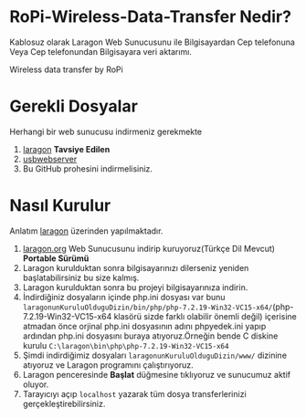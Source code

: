 # RoPi-Wireless-Data-Transfer Nedir?
Kablosuz olarak Laragon Web Sunucusunu ile Bilgisayardan Cep telefonuna Veya Cep telefonundan Bilgisayara veri aktarımı.

Wireless data transfer by RoPi

# Gerekli Dosyalar
Herhangi bir web sunucusu indirmeniz gerekmekte
1. [laragon](https://laragon.org/) **Tavsiye Edilen**
2. [usbwebserver](https://www.usbwebserver.net/)
3. Bu GitHub prohesini indirmelisiniz.

# Nasıl Kurulur
Anlatım [laragon](https://laragon.org/)  üzerinden yapılmaktadır.
1. [laragon.org](https://laragon.org/) Web Sunucusunu indirip kuruyoruz(Türkçe Dil Mevcut) **Portable Sürümü**
2. Laragon kurulduktan sonra bilgisayarınızı dilerseniz yeniden başlatabilirsiniz bu size kalmış.
3. Laragon kurulduktan sonra bu projeyi bilgisayarınıza indirin.
4. İndirdiğiniz dosyaların içinde php.ini dosyası var bunu `laragonunKuruluOlduguDizin/bin/php/php-7.2.19-Win32-VC15-x64/`(php-7.2.19-Win32-VC15-x64 klasörü sizde farklı olabilir önemli değil) içerisine atmadan önce orjinal php.ini dosyasının adını phpyedek.ini yapıp ardından php.ini dosyasını buraya atıyoruz.Örneğin bende C diskine kurulu `C:\laragon\bin\php\php-7.2.19-Win32-VC15-x64` 
5. Şimdi indirdiğimiz dosyaları `laragonunKuruluOlduguDizin/www/` dizinine atıyoruz ve Laragon programını çalıştırıyoruz.
6. Laragon penceresinde **Başlat** düğmesine tıklıyoruz ve sunucumuz aktif oluyor.
7. Tarayıcıyı açıp `localhost` yazarak tüm dosya transferlerinizi gerçekleştirebilirsiniz.

